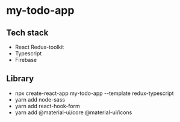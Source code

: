 # my-todo-app
## Tech stack
- React Redux-toolkit
- Typescript
- Firebase
## Library
- npx create-react-app my-todo-app --template redux-typescript
- yarn add node-sass
- yarn add react-hook-form
- yarn add @material-ui/core @material-ui/icons
